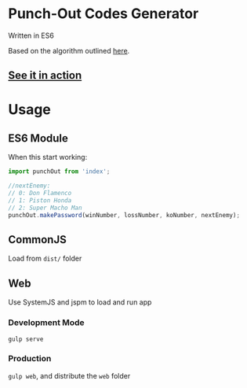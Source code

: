 # Punch-Out Codes Generator

Written in ES6

Based on the algorithm outlined [here](http://tomorrowcorporation.com/posts/retro-game-internals-punch-out-passwords).

## [See it in action](http://d.matthew-steele.com/projects/punchout/)

# Usage

## ES6 Module

When this start working:

```js
import punchOut from 'index';

//nextEnemy:
// 0: Don Flamenco
// 1: Piston Honda
// 2: Super Macho Man
punchOut.makePassword(winNumber, lossNumber, koNumber, nextEnemy);
```

## CommonJS

Load from `dist/` folder

## Web

Use SystemJS and jspm to load and run app

### Development Mode

`gulp serve`

### Production

`gulp web`, and distribute the `web` folder
